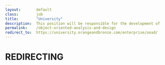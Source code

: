 ```yaml
---
layout:       default
class:        job
title:        "University"
description:  This position will be responsible for the development of design prototypes, site navigation and layout of content for various web projects.
permalink:    /object-oriented-analysis-and-design
redirect_to:  https://university.orangeandbronze.com/enterprise/ooad/
---
```

<h1>REDIRECTING</h1>